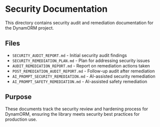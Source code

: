 # Security Documentation

This directory contains security audit and remediation documentation for the DynamORM project.

## Files

- `SECURITY_AUDIT_REPORT.md` - Initial security audit findings
- `SECURITY_REMEDIATION_PLAN.md` - Plan for addressing security issues
- `AUDIT_REMEDIATION_REPORT.md` - Report on remediation actions taken
- `POST_REMEDIATION_AUDIT_REPORT.md` - Follow-up audit after remediation
- `AI_PROMPT_SECURITY_REMEDIATION.md` - AI-assisted security remediation
- `AI_PROMPT_SAFETY_REMEDIATION.md` - AI-assisted safety remediation

## Purpose

These documents track the security review and hardening process for DynamORM, ensuring the library meets security best practices for production use. 